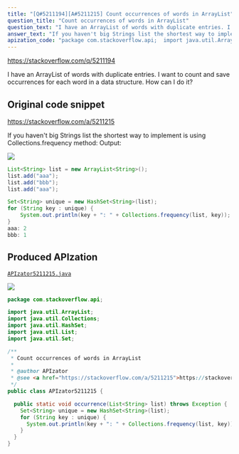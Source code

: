 ```yaml
---
title: "[Q#5211194][A#5211215] Count occurrences of words in ArrayList"
question_title: "Count occurrences of words in ArrayList"
question_text: "I have an ArrayList of words with duplicate entries. I want to count and save occurrences for each word in a data structure. How can I do it?"
answer_text: "If you haven't big Strings list the shortest way to implement is using Collections.frequency method: Output:"
apization_code: "package com.stackoverflow.api;  import java.util.ArrayList; import java.util.Collections; import java.util.HashSet; import java.util.List; import java.util.Set;  /**  * Count occurrences of words in ArrayList  *  * @author APIzator  * @see <a href=\"https://stackoverflow.com/a/5211215\">https://stackoverflow.com/a/5211215</a>  */ public class APIzator5211215 {    public static void occurrence(List<String> list) throws Exception {     Set<String> unique = new HashSet<String>(list);     for (String key : unique) {       System.out.println(key + \": \" + Collections.frequency(list, key));     }   } }"
---
```


https://stackoverflow.com/q/5211194

I have an ArrayList of words with duplicate entries.
I want to count and save occurrences for each word in a data structure.
How can I do it?



## Original code snippet

https://stackoverflow.com/a/5211215

If you haven&#x27;t big Strings list the shortest way to implement is using Collections.frequency method:
Output:

<div class="code-logo"><img src="/stackoverflow.png" /></div>

```java
List<String> list = new ArrayList<String>();
list.add("aaa");
list.add("bbb");
list.add("aaa");

Set<String> unique = new HashSet<String>(list);
for (String key : unique) {
    System.out.println(key + ": " + Collections.frequency(list, key));
}
aaa: 2
bbb: 1
```

## Produced APIzation

[`APIzator5211215.java`](https://github.com/pasqualesalza/apization-temp/raw/main/data/search/APIzator5211215.java)

<div class="code-logo"><img src="/apizator.png" /></div>

```java
package com.stackoverflow.api;

import java.util.ArrayList;
import java.util.Collections;
import java.util.HashSet;
import java.util.List;
import java.util.Set;

/**
 * Count occurrences of words in ArrayList
 *
 * @author APIzator
 * @see <a href="https://stackoverflow.com/a/5211215">https://stackoverflow.com/a/5211215</a>
 */
public class APIzator5211215 {

  public static void occurrence(List<String> list) throws Exception {
    Set<String> unique = new HashSet<String>(list);
    for (String key : unique) {
      System.out.println(key + ": " + Collections.frequency(list, key));
    }
  }
}

```
